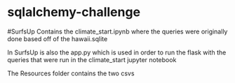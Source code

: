 # sqlalchemy-challenge

#SurfsUp
Contains the climate_start.ipynb where the queries were originally done based off of the hawaii.sqlite

In SurfsUp is also the app.py which is used in order to run the flask with the queries that were run in the climate_start jupyter notebook

The Resources folder contains the two csvs

